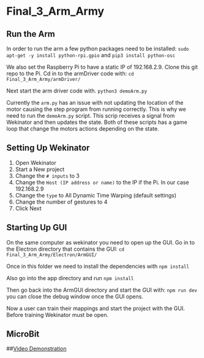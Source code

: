 # Final_3_Arm_Army

## Run the Arm 
 In order to run the arm a few python packages need to be installed:
 ```sudo apt-get -y install python-rpi.gpio``` and
 ```pip3 install python-osc```
 
 We also set the Raspberry Pi to have a static IP of 192.168.2.9. Clone this git repo to the Pi. Cd in to the armDriver code with:
 ```cd Final_3_Arm_Army/armDriver/```
 
 Next start the arm driver code with.
 ```python3 demoArm.py```
 
 Currently the ```arm.py``` has an issue with not updating the location of the motor causing the step program from running correctly. This is why we need to run the ```demoArm.py``` script. This scrip receives a signal from Wekinator and then updates the state. Both of these scripts has a game loop that change the motors actions depending on the state.
 
 ## Setting Up Wekinator
 1. Open Wekinator 
 2. Start a New project
 3. Change the ```# inputs``` to 3
 4. Change the ```Host (IP address or name)``` to the IP if the Pi. In our case 192.168.2.9
 5. Change the ```type``` to All Dynamic Time Warping (default settings)
 6. Change the number of gestures to 4
 7. Click Next
 
 
 ## Starting Up GUI
 On the same computer as wekinator you need to open up the GUI. Go in to the Electron directory that contains the GUI: ```cd Final_3_Arm_Army/Electron/ArmGUI/``` 
 
 Once in this folder we need to install the dependencies with ```npm install```
 
 Also go into the app directory and run ```npm install```
 
 Then go back into the ArmGUI directory and start the GUI with: ```npm run dev``` you can close the debug window once the GUI opens.
 
 Now a user can train their mappings and start the project with the GUI. Before training Wekinator must be open. 
 
 
 ## MicroBit
 

##[Video Demonstration](https://www.youtube.com/watch?v=2I-ou1PnAPc&feature=youtu.be)
